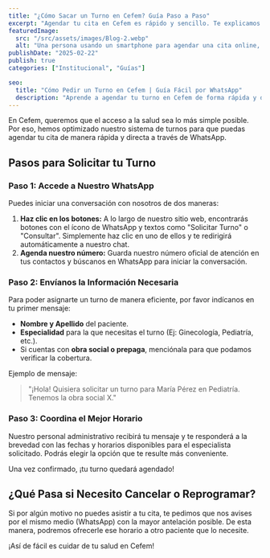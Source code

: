 ```yaml
---
title: "¿Cómo Sacar un Turno en Cefem? Guía Paso a Paso"
excerpt: "Agendar tu cita en Cefem es rápido y sencillo. Te explicamos cómo puedes solicitar tu turno por WhatsApp para cualquiera de nuestras especialidades."
featuredImage:
  src: "/src/assets/images/Blog-2.webp"
  alt: "Una persona usando un smartphone para agendar una cita online, simbolizando la facilidad de sacar un turno."
publishDate: "2025-02-22"
publish: true
categories: ["Institucional", "Guías"]

seo:
  title: "Cómo Pedir un Turno en Cefem | Guía Fácil por WhatsApp"
  description: "Aprende a agendar tu turno en Cefem de forma rápida y directa. Sigue estos simples pasos para comunicarte con nosotros y reservar tu cita."
---
```


En Cefem, queremos que el acceso a la salud sea lo más simple posible. Por eso, hemos optimizado nuestro sistema de turnos para que puedas agendar tu cita de manera rápida y directa a través de WhatsApp.

## Pasos para Solicitar tu Turno

### Paso 1: Accede a Nuestro WhatsApp

Puedes iniciar una conversación con nosotros de dos maneras:

1.  **Haz clic en los botones:** A lo largo de nuestro sitio web, encontrarás botones con el ícono de WhatsApp y textos como "Solicitar Turno" o "Consultar". Simplemente haz clic en uno de ellos y te redirigirá automáticamente a nuestro chat.
2.  **Agenda nuestro número:** Guarda nuestro número oficial de atención en tus contactos y búscanos en WhatsApp para iniciar la conversación.

### Paso 2: Envíanos la Información Necesaria

Para poder asignarte un turno de manera eficiente, por favor indícanos en tu primer mensaje:

- **Nombre y Apellido** del paciente.
- **Especialidad** para la que necesitas el turno (Ej: Ginecología, Pediatría, etc.).
- Si cuentas con **obra social o prepaga**, menciónala para que podamos verificar la cobertura.

Ejemplo de mensaje:
> "¡Hola! Quisiera solicitar un turno para María Pérez en Pediatría. Tenemos la obra social X."

### Paso 3: Coordina el Mejor Horario

Nuestro personal administrativo recibirá tu mensaje y te responderá a la brevedad con las fechas y horarios disponibles para el especialista solicitado. Podrás elegir la opción que te resulte más conveniente.

Una vez confirmado, ¡tu turno quedará agendado!

## ¿Qué Pasa si Necesito Cancelar o Reprogramar?

Si por algún motivo no puedes asistir a tu cita, te pedimos que nos avises por el mismo medio (WhatsApp) con la mayor antelación posible. De esta manera, podremos ofrecerle ese horario a otro paciente que lo necesite.

¡Así de fácil es cuidar de tu salud en Cefem!